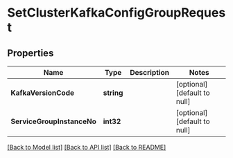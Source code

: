 # SetClusterKafkaConfigGroupRequest

## Properties
Name | Type | Description | Notes
------------ | ------------- | ------------- | -------------
**KafkaVersionCode** | **string** |  | [optional] [default to null]
**ServiceGroupInstanceNo** | **int32** |  | [optional] [default to null]

[[Back to Model list]](../README.md#documentation-for-models) [[Back to API list]](../README.md#documentation-for-api-endpoints) [[Back to README]](../README.md)


